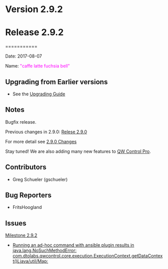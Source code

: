 # Version 2.9.2



# Release 2.9.2
===========

Date: 2017-08-07

Name: <span style="color: Fuchsia"><span class="glyphicon glyphicon-bell"></span> "caffe latte fuchsia bell"</span>

## Upgrading from Earlier versions

* See the [Upgrading Guide](/upgrading/upgrading.md)

## Notes

Bugfix release.

Previous changes in 2.9.0: [Relese 2.9.0](https://github.com/qwcontrol/qwcontrol/blob/v2.9.0/RELEASE.md)

For more detail see [2.9.0 Changes](https://github.com/qwcontrol/qwcontrol/issues/2577)

Stay tuned! We are also adding many new features to [QW Control Pro](http://qwcontrol.com).

## Contributors

* Greg Schueler (gschueler)

## Bug Reporters

* FritsHoogland

## Issues

[Milestone 2.9.2](https://github.com/qwcontrol/qwcontrol/milestone/60)

* [Running an ad-hoc command with ansible plugin results in java.lang.NoSuchMethodError: com.dtolabs.qwcontrol.core.execution.ExecutionContext.getDataContext()Ljava/util/Map;](https://github.com/qwcontrol/qwcontrol/issues/2675)
